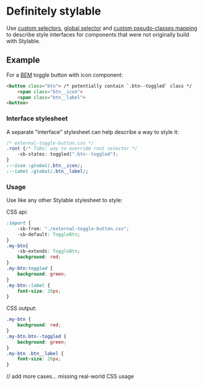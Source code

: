 # Definitely stylable

Use [custom selectors](./custom-selectors), [global selector](./global-selectors.md) and [custom pseudo-classes mapping](./pseudo-classes.md) to describe style interfaces for components that were not originally build with Stylable.

## Example

For a [BEM](http://getbem.com/) toggle button with icon component:
```html
<button class="btn"> /* potentially contain `.btn--toggled` class */
    <span class="btn__icon">
    <span class="btn__label">
<button>
```

### Interface stylesheet

A separate "interface" stylesheet can help describe a way to style it:
```css
/* external-toggle-button.css */
.root {/* ToDo: way to override root selector */
    -sb-states: toggled(".btn--toggled");
}
:--icon :global(.btn__icon);
:--label :global(.btn__label);
```

### Usage

Use like any other Stylable stylesheet to style:

CSS api:
```css
:import {
    -sb-from: "./external-toggle-button.css";
    -sb-default: ToggleBtn;
}
.my-btn{ 
    -sb-extends: ToggleBtn;
    background: red;
}
.my-btn:toggled {
    background: green;
}
.my-btn::label {
    font-size: 20px;
}
```

CSS output:
```css
.my-btn { 
    background: red;
}
.my-btn.btn--toggled {
    background: green;
}
.my-btn .btn__label {
    font-size: 20px;
}
```


// add more cases... missing real-world CSS usage